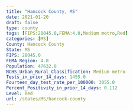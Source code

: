 ```yaml
---
title: "Hancock County, MS"
date: 2021-01-20
draft: false
type: county
tags: [FIPS:28045.0,FEMA:4.0,Medium metro,Red]
categories: [MS]
County: Hancock County
State: MS
FIPS: 28045.0
FEMA_Region: 4.0
Population: 47632.0
NCHS_Urban_Rural_Classification: Medium metro
Tests_in_prior_14_days: 1455.0
Fourteen_day_test_rate_per_100000: 3055.0
Percent_Positivity_in_prior_14_days: 0.112
Level: Red
url: /states/MS/hancock-county
---
```



